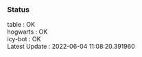 ### Status


table : OK  
hogwarts : OK  
icy-bot : OK  
Latest Update : 2022-06-04 11:08:20.391960
